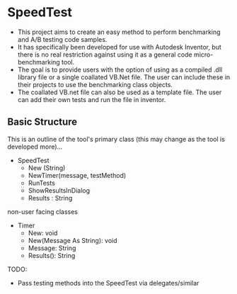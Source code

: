 ﻿SpeedTest
===

* This project aims to create an easy method to perform benchmarking and A/B testing code samples.
* It has specifically been developed for use with Autodesk Inventor, but there is no real restriction against using it as a general code micro-benchmarking tool.
* The goal is to provide users with the option of using as a compiled .dll library file or a single coallated VB.Net file.  The user can include these in their projects to use the benchmarking class objects.
* The coallated VB.net file can also be used as a template file.  The user can add their own tests and run the file in inventor.

Basic Structure
---

This is an outline of the tool's primary class (this may change as the tool is developed more)...

* SpeedTest
  * New (String)
  * NewTimer(message, testMethod)
  * RunTests
  * ShowResultsInDialog
  * Results : String

non-user facing classes
* Timer
  * New: void
  * New(Message As String): void
  * Message: String
  * Results(): String  

TODO:

* Pass testing methods into the SpeedTest via delegates/similar